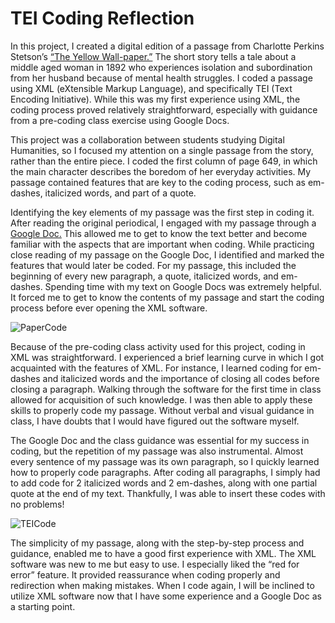 # TEI Coding Reflection


 In this project, I created a digital edition of a passage from Charlotte Perkins Stetson’s [“The Yellow Wall-paper.”](https://www.nlm.nih.gov/exhibition/theliteratureofprescription/exhibitionAssets/digitalDocs/The-Yellow-Wall-Paper.pdf) The short story tells a tale about a middle aged woman in 1892 who experiences isolation and subordination from her husband because of mental health struggles. I coded a passage using XML (eXtensible Markup Language), and specifically TEI (Text Encoding Initiative). While this was my first experience using XML, the coding process proved relatively straightforward, especially with guidance from a pre-coding class exercise using Google Docs.

This project was a collaboration between students studying Digital Humanities, so I focused my attention on a single passage from the story, rather than the entire piece. I coded the first column of page 649, in which the main character describes the boredom of her everyday activities. My passage contained features that are key to the coding process, such as em-dashes, italicized words, and part of a quote.

Identifying the key elements of my passage was the first step in coding it. After reading the original periodical, I engaged with my passage through a [Google Doc.](https://docs.google.com/document/d/1pbbiJW4uFw8rmuTqAU-806Hntv6X5ikXXc8-zCATpAU/edit) This allowed me to get to know the text better and become familiar with the aspects that are important when coding. While practicing close reading of my passage on the Google Doc, I identified and marked the features that would later be coded. For my passage, this included the beginning of every new paragraph, a quote, italicized words, and em-dashes. Spending time with my text on Google Docs was extremely helpful. It forced me to get to know the contents of my passage and start the coding process before ever opening the XML software. 

![PaperCode](https://carolined350.github.io/carolined350/images/PaperCode.png)

Because of the pre-coding class activity used for this project, coding in XML was straightforward. I experienced a brief learning curve in which I got acquainted with the features of XML. For instance, I learned coding for em-dashes and italicized words and the importance of closing all codes before closing a paragraph. Walking through the software for the first time in class allowed for acquisition of such knowledge. I was then able to apply these skills to properly code my passage. Without verbal and visual guidance in class, I have doubts that I would have figured out the software myself. 

The Google Doc and the class guidance was essential for my success in coding, but the repetition of my passage was also instrumental. Almost every sentence of my passage was its own paragraph, so I quickly learned how to properly code paragraphs. After coding all paragraphs, I simply had to add code for 2 italicized words and 2 em-dashes, along with one partial quote at the end of my text. Thankfully, I was able to insert these codes with no problems!

![TEICode](https://carolined350.github.io/carolined350/images/TEI.png)

The simplicity of my passage, along with the step-by-step process and guidance, enabled me to have a good first experience with XML. The XML software was new to me but easy to use. I especially liked the “red for error” feature. It provided reassurance when coding properly and redirection when making mistakes. When I code again, I will be inclined to utilize XML software now that I have some experience and a Google Doc as a starting point.
